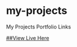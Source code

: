 # my-projects
My Projects Portfolio Links

<a href="https://vaibhavnalawade7.github.io/my-projects/">##View Live Here</a>
